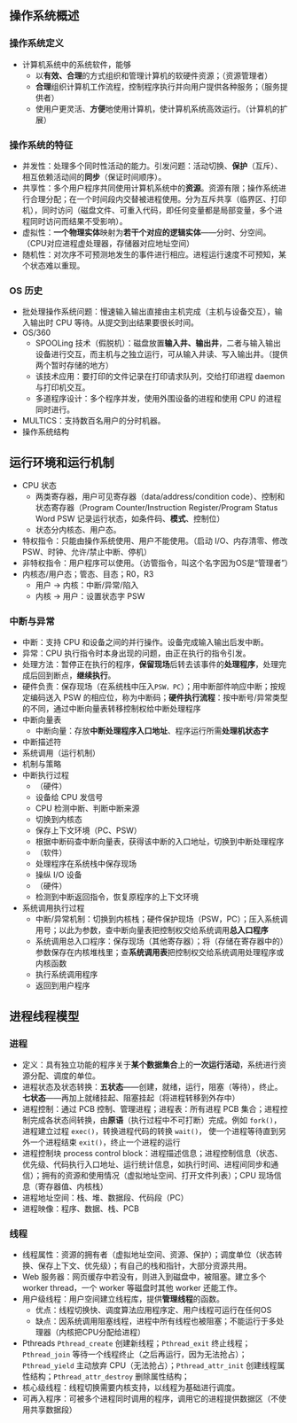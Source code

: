 ## 操作系统概述
### 操作系统定义
- 计算机系统中的系统软件，能够
  - 以**有效、合理**的方式组织和管理计算机的软硬件资源；（资源管理者）
  - **合理**组织计算机工作流程，控制程序执行并向用户提供各种服务；（服务提供者）
  - 使用户更灵活、**方便**地使用计算机，使计算机系统高效运行。（计算机的扩展）
### 操作系统的特征
- 并发性：处理多个同时性活动的能力。引发问题：活动切换、**保护**（互斥）、相互依赖活动间的**同步**（保证时间顺序）。
- 共享性：多个用户程序共同使用计算机系统中的**资源**。资源有限；操作系统进行合理分配；在一个时间段内交替被进程使用。分为互斥共享（临界区、打印机），同时访问（磁盘文件、可重入代码，即任何变量都是局部变量，多个进程同时访问而结果不受影响）。
- 虚拟性：**一个物理实体**映射为**若干个对应的逻辑实体**——分时、分空间。（CPU对应进程虚处理器，存储器对应地址空间）
- 随机性：对次序不可预测地发生的事件进行相应。进程运行速度不可预知，某个状态难以重现。
### OS 历史
- 批处理操作系统问题：慢速输入输出直接由主机完成（主机与设备交互），输入输出时 CPU 等待。从提交到出结果要很长时间。
- OS/360
  - SPOOLing 技术（假脱机）：磁盘放置**输入井、输出井**，二者与输入输出设备进行交互，而主机与之独立运行，可从输入井读、写入输出井。（提供两个暂时存储的地方）
  - 该技术应用：要打印的文件记录在打印请求队列，交给打印进程 daemon 与打印机交互。
  - 多道程序设计：多个程序并发，使用外围设备的进程和使用 CPU 的进程同时进行。
- MULTICS：支持数百名用户的分时机器。
- 操作系统结构
## 运行环境和运行机制
- CPU 状态
  - 两类寄存器，用户可见寄存器（data/address/condition code）、控制和状态寄存器（Program Counter/Instruction Register/Program Status Word PSW 记录运行状态，如条件码、**模式**、控制位）
  - 状态分内核态、用户态。
- 特权指令：只能由操作系统使用、用户不能使用。（启动 I/O、内存清零、修改 PSW、时钟、允许/禁止中断、停机）
- 非特权指令：用户程序可以使用。（访管指令，叫这个名字因为OS是“管理者”）
- 内核态/用户态；管态、目态；R0，R3
  - 用户 -> 内核：中断/异常/陷入
  - 内核 -> 用户：设置状态字 PSW
### 中断与异常
- 中断：支持 CPU 和设备之间的并行操作。设备完成输入输出后发中断。
- 异常：CPU 执行指令时本身出现的问题，由正在执行的指令引发。
- 处理方法：暂停正在执行的程序，**保留现场**后转去该事件的**处理程序**，处理完成后回到断点，**继续执行**。
- 硬件负责：保存现场（在系统栈中压入`PSW，PC`）；用中断部件响应中断；按规定编码送入 PSW 的相应位，称为中断码；**硬件执行流程**：按中断号/异常类型的不同，通过中断向量表转移控制权给中断处理程序
- 中断向量表
  - 中断向量：存放**中断处理程序入口地址**、程序运行所需**处理机状态字**
- 中断描述符
- 系统调用（运行机制）
- 机制与策略
- 中断执行过程
  - （硬件）
  - 设备给 CPU 发信号
  - CPU 检测中断、判断中断来源
  - 切换到内核态
  - 保存上下文环境（PC、PSW）
  - 根据中断码查中断向量表，获得该中断的入口地址，切换到中断处理程序
  - （软件）
  - 处理程序在系统栈中保存现场
  - 操纵 I/O 设备
  - （硬件）
  - 检测到中断返回指令，恢复原程序的上下文环境
- 系统调用执行过程
  - 中断/异常机制：切换到内核栈；硬件保护现场（PSW，PC）；压入系统调用号；以此为参数，查中断向量表把控制权交给系统调用**总入口程序**
  - 系统调用总入口程序：保存现场（其他寄存器）；将（存储在寄存器中的）参数保存在内核堆栈里；查**系统调用表**把控制权交给系统调用处理程序或内核函数
  - 执行系统调用程序
  - 返回到用户程序
## 进程线程模型
### 进程
- 定义：具有独立功能的程序关于**某个数据集合**上的**一次运行活动**，系统进行资源分配、调度的单位。
- 进程状态及状态转换：**五状态**——创建，就绪，运行，阻塞（等待），终止。**七状态**——再加上就绪挂起、阻塞挂起（将进程转移到外存中）
- 进程控制：通过 PCB 控制、管理进程；进程表：所有进程 PCB 集合；进程控制完成各状态间转换，由**原语**（执行过程中不可打断）完成。例如 `fork()`，进程建立过程 `exec()`，转换进程代码的转换 `wait()`， 使一个进程等待直到另外一个进程结束 `exit()`，终止一个进程的运行
- 进程控制块 process control block：进程描述信息；进程控制信息（状态、优先级、代码执行入口地址、运行统计信息，如执行时间、进程间同步和通信）；拥有的资源和使用情况（虚拟地址空间、打开文件列表）；CPU 现场信息（寄存器值、内核栈）
- 进程地址空间：栈、堆、数据段、代码段（PC）
- 进程映像：程序、数据、栈、PCB
### 线程
- 线程属性：资源的拥有者（虚拟地址空间、资源、保护）；调度单位（状态转换、保存上下文、优先级）；有自己的栈和指针，大部分资源共用。
- Web 服务器：网页缓存中若没有，则进入到磁盘中，被阻塞。建立多个 worker thread，一个 worker 等磁盘时其他 worker 还能工作。
- 用户级线程：用户空间建立线程库，提供**管理线程**的函数。
  - 优点：线程切换快、调度算法应用程序定、用户线程可运行在任何OS
  - 缺点：因系统调用阻塞线程，进程中所有线程也被阻塞；不能运行于多处理器（内核把CPU分配给进程）
- Pthreads `Pthread_create` 创建新线程；`Pthread_exit` 终止线程；`Pthread_join` 等待一个线程终止（之后再运行，因为无法抢占）；`Pthread_yield` 主动放弃 CPU（无法抢占）；`Pthread_attr_init` 创建线程属性结构；`Pthread_attr_destroy` 删除属性结构；
- 核心级线程：线程切换需要内核支持，以线程为基础进行调度。
- 可再入程序：可被多个进程同时调用的程序，调用它的进程提供数据区（不使用共享数据段）


